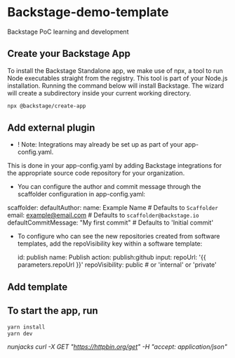# Backstage-demo-template

Backstage PoC learning and development

## Create your Backstage App

To install the Backstage Standalone app, we make use of npx, a tool to run Node executables straight from the registry. This tool is part of your Node.js installation. Running the command below will install Backstage. The wizard will create a subdirectory inside your current working directory.

```sh
npx @backstage/create-app
```

## Add external plugin 

- ! Note: Integrations may already be set up as part of your app-config.yaml.

This is done in your app-config.yaml by adding Backstage integrations for the appropriate source code repository for your organization.


- You can configure the author and commit message through the scaffolder configuration in app-config.yaml:

scaffolder:
  defaultAuthor:
    name: Example Name # Defaults to `Scaffolder`
    email: example@email.com # Defaults to `scaffolder@backstage.io`
  defaultCommitMessage: "My first commit" # Defaults to 'Initial commit'

- To configure who can see the new repositories created from software templates, add the repoVisibility key within a software template:

  id: publish
  name: Publish
  action: publish:github
  input:
    repoUrl: '{{ parameters.repoUrl }}'
    repoVisibility: public # or 'internal' or 'private'

## Add template

## To start the app, run

```sh
yarn install
yarn dev
```





*nunjacks*
*curl -X GET "https://httpbin.org/get" -H "accept: application/json"*
